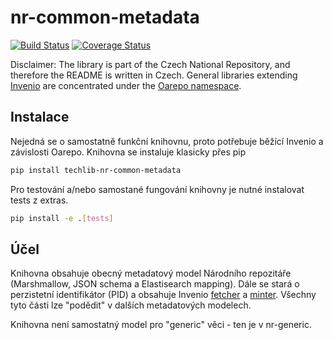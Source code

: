 # nr-common-metadata

[![Build Status](https://travis-ci.org/Narodni-repozitar/nr-common.svg?branch=master)](https://travis-ci.org/Narodni-repozitar/nr-common)
[![Coverage Status](https://coveralls.io/repos/github/Narodni-repozitar/nr-common/badge.svg)](https://coveralls.io/github/Narodni-repozitar/nr-common)

Disclaimer: The library is part of the Czech National Repository, and therefore the README is written in Czech.
General libraries extending [Invenio](https://github.com/inveniosoftware) are concentrated under the [Oarepo
 namespace](https://github.com/oarepo).
 
 ## Instalace
 
 Nejedná se o samostatně funkční knihovnu, proto potřebuje běžící Invenio a závislosti Oarepo.
 Knihovna se instaluje klasicky přes pip
 
```bash
pip install techlib-nr-common-metadata
```

Pro testování a/nebo samostané fungování knihovny je nutné instalovat tests z extras.

```bash
pip install -e .[tests]
```

## Účel

Knihovna obsahuje obecný metadatový model Národního repozitáře (Marshmallow, JSON schema a Elastisearch mapping).
Dále se stará o perzistetní identifikátor (PID) a obsahuje Invenio
[fetcher](https://invenio-pidstore.readthedocs.io/en/latest/usage.html#fetchers) 
a&nbsp;[minter](https://invenio-pidstore.readthedocs.io/en/latest/usage.html#minters). Všechny tyto části lze 
"podědit" v dalších metadatových modelech.

Knihovna není samostatný model pro "generic" věci - ten je v nr-generic.
